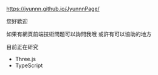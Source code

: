 https://jyunnn.github.io/JyunnnPage/

您好歡迎

如果有網頁前端技術問題可以詢問我哦
或許有可以協助的地方

目前正在研究 
- Three.js
- TypeScript

